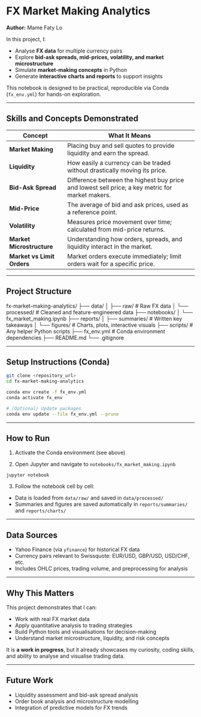 # FX Market Making Analytics

**Author:** Mame Faty Lo

In this project, I:

- Analyse **FX data** for multiple currency pairs
- Explore **bid-ask spreads, mid-prices, volatility, and market microstructure**
- Simulate **market-making concepts** in Python
- Generate **interactive charts and reports** to support insights

This notebook is designed to be practical, reproducible via Conda (`fx_env.yml`) for hands-on exploration.

---

## Skills and Concepts Demonstrated

| Concept | What It Means |
|---------|---------------|
| **Market Making** | Placing buy and sell quotes to provide liquidity and earn the spread. |
| **Liquidity** | How easily a currency can be traded without drastically moving its price. |
| **Bid-Ask Spread** | Difference between the highest buy price and lowest sell price; a key metric for market makers. |
| **Mid-Price** | The average of bid and ask prices, used as a reference point. |
| **Volatility** | Measures price movement over time; calculated from mid-price returns. |
| **Market Microstructure** | Understanding how orders, spreads, and liquidity interact in the market. |
| **Market vs Limit Orders** | Market orders execute immediately; limit orders wait for a specific price. |

---

## Project Structure

fx-market-making-analytics/
├── data/
│ ├── raw/                      # Raw FX data
│ └── processed/                # Cleaned and feature-engineered data
├── notebooks/
│ └── fx_market_making.ipynb
├── reports/
│ ├── summaries/                # Written key takeaways
│ └── figures/                  # Charts, plots, interactive visuals
├── scripts/                    # Any helper Python scripts
├── fx_env.yml                  # Conda environment dependencies
├── README.md
└── .gitignore

---

## Setup Instructions (Conda)

```bash
git clone <repository_url>
cd fx-market-making-analytics

conda env create -f fx_env.yml
conda activate fx_env

# (Optional) Update packages
conda env update --file fx_env.yml --prune

```

---

## How to Run

1. Activate the Conda environment (see above)  

2. Open Jupyter and navigate to `notebooks/fx_market_making.ipynb`  

```
jupyter notebook

```


3. Follow the notebook cell by cell:  
- Data is loaded from `data/raw/` and saved in `data/processed/`  
- Summaries and figures are saved automatically in `reports/summaries/` and `reports/charts/`  

---

## Data Sources

- Yahoo Finance (via `yfinance`) for historical FX data  
- Currency pairs relevant to Swissquote: EUR/USD, GBP/USD, USD/CHF, etc.  
- Includes OHLC prices, trading volume, and preprocessing for analysis  

---

## Why This Matters

This project demonstrates that I can:

- Work with real FX market data  
- Apply quantitative analysis to trading strategies  
- Build Python tools and visualisations for decision-making  
- Understand market microstructure, liquidity, and risk concepts  

It is **a work in progress**, but it already showcases my curiosity, coding skills, and ability to analyse and visualise trading data.

---

## Future Work

- Liquidity assessment and bid-ask spread analysis  
- Order book analysis and microstructure modelling  
- Integration of predictive models for FX trends


